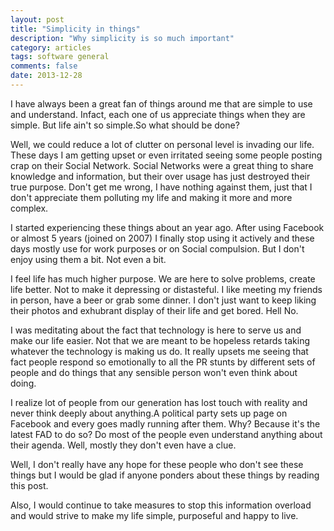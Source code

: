 ```yaml
---
layout: post
title: "Simplicity in things"
description: "Why simplicity is so much important"
category: articles
tags: software general
comments: false
date: 2013-12-28
---
```


I have always been a great fan of things around me that are simple to
use and understand. Infact, each one of us appreciate things when they
are simple. But life ain't so simple.So what should be done?

Well, we could reduce a lot of clutter on personal level is invading our life.
These days I am getting upset or even irritated seeing some people posting crap on 
their Social Network. Social Networks were a great thing to share knowledge and 
information, but their over usage has just destroyed their true purpose. 
Don't get me wrong, I have nothing against them, just that I don't appreciate 
them polluting my life and making it more and more complex.

I started experiencing these things about an year ago. After using Facebook
or almost 5 years (joined on 2007) I finally stop using it actively and
these days mostly use for work purposes or on Social compulsion. But I
don't enjoy using them a bit. Not even a bit. 

I feel life has much higher purpose. We are here to solve problems,
create life better. Not to make it depressing or distasteful. I like
meeting my friends in person, have a beer or grab some dinner. I don't
just want to keep liking their photos and exhubrant display of their
life and get bored. Hell No.

I was meditating about the fact that technology is here to serve us
and make our life easier. Not that we are meant to be hopeless retards
taking whatever the technology is making us do. It really upsets me
seeing that fact people respond so emotionally to all the PR stunts by
different sets of people and do things that any sensible person won't
even think about doing.

I realize lot of people from our generation has lost touch with
reality and never think deeply about anything.A political party sets up
page on Facebook and every goes madly running after them. Why?
Because it's the latest FAD to do so?  Do most of the people even
understand anything about their agenda. Well, mostly they don't even
have a clue.

Well, I don't really have any hope for these people who don't see these
things but I would be glad if anyone ponders about these things by
reading this post.

Also, I would continue to take measures to stop this information
overload and would strive to make my life simple, purposeful and happy
to live.

